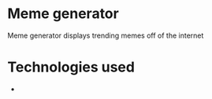# Meme generator

Meme generator displays trending memes off of the internet

# Technologies used
- 